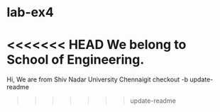 # lab-ex4
<<<<<<< HEAD
We belong to School of Engineering.
=======
Hi, We are from Shiv Nadar University Chennaigit checkout -b update-readme
>>>>>>> update-readme

